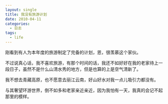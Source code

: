 ```yaml
---
layout: single
title: 我没有旅游计划
date: 2010-04-11
categories:
  - 日志
tags:
  - life
---
```


刚看到有人为本年度的旅游制定了完备的计划，恩，很羡慕这个家伙。

不过说真心话，我不喜欢旅游，有那个时间的话，我还不如好好在我的老家待上一段日子，虽然不是什么山清水秀的地方，但是也算的上是空气清新了。

我不想去青藏高原，也不愿意去丽江云南，好山好水对我一点儿吸引力都没有。

与其奢望环游世界，倒不如多和老家亲近亲近，因为我怕有一天，我真的会记不起那里的模样。
